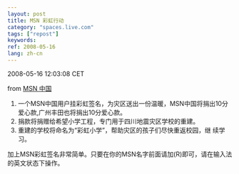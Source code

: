 ```yaml
---
layout: post
title: MSN 彩虹行动
category: "spaces.live.com"
tags: ["repost"]
keywords: 
ref: 2008-05-16
lang: zh-cn
---
```


2008-05-16 12:03:08 CET

from [MSN 中国](http://info.msn.com.cn/star/24388.shtml)

1. 一个MSN中国用户挂彩虹签名，为灾区送出一份温暖，MSN中国将捐出10分爱心款,广州丰田也将捐出10分爱心款。
2. 捐款将捐赠给希望小学工程，专门用于四川地震灾区学校的重建。
3. 重建的学校将命名为“彩虹小学”，帮助灾区的孩子们尽快重返校园，继 续学习。

加上MSN彩虹签名非常简单。只要在你的MSN名字前面请加(R)即可，请在输入法的英文状态下操作。


